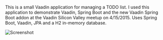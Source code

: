 This is a small Vaadin application for managing a TODO list. I used this application to demonstrate Vaadin, Spring Boot and the new Vaadin Spring Boot addon at the Vaadin Silicon Valley meetup on 4/15/2015. Uses Spring Boot, Vaadin, JPA and a H2 in-memory database.

![Screenshot](https://raw.github.com/henrikerola/vaadin-spring-boot-todo/master/screenshot.png)
